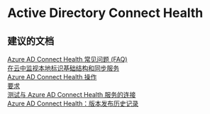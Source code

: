 <properties
    pageTitle="Active Directory Connect Health"
    description="Active Directory Connect Health"
    service="microsoft.activedirectory"
    resource="activedirectory"
    authors="aashu"
    displayOrder=""
    selfHelpType="generic"
    supportTopicIds="32406689"
    resourceTags=""
    productPesIds="14785"
    cloudEnvironments="public"
/>


# Active Directory Connect Health


## **建议的文档**
[Azure AD Connect Health 常见问题 (FAQ)](https://azure.microsoft.com/documentation/articles/active-directory-aadconnect-health-faq/)<br>
[在云中监视本地标识基础结构和同步服务](https://azure.microsoft.com/documentation/articles/active-directory-aadconnect-health/)<br>
[Azure AD Connect Health 操作](https://azure.microsoft.com/documentation/articles/active-directory-aadconnect-health-operations/)<br>
[要求](https://azure.microsoft.com/documentation/articles/active-directory-aadconnect-health-agent-install/#Requirements)<br>
[测试与 Azure AD Connect Health 服务的连接](https://azure.microsoft.com/documentation/articles/active-directory-aadconnect-health-agent-install/#test-connectivity-to-azure-ad-connect-health-service)<br>
[Azure AD Connect Health：版本发布历史记录](https://azure.microsoft.com/documentation/articles/active-directory-aadconnect-health-version-history/)



<!--HONumber=Jul16_HO4-->


